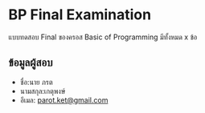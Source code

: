 # BP Final Examination

แบบทดสอบ Final ของครอส Basic of Programming มีทั้งหมด x ข้อ

## ข้อมูลผู้สอบ

- ชื่อ:นาย ภรต
- นามสกุล:เกตุพงษ์
- อีเมล: parot.ket@gmail.com
